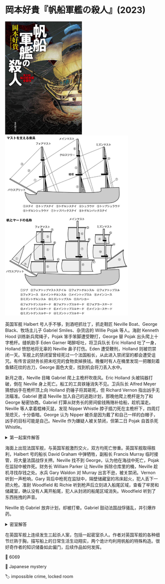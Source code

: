 # 岡本好貴『帆船軍艦の殺人』(2023)

<img src=images/2023_cover.jpg width=250/>

<img src=images/2023_ship.jpg width=400/>

英国军舰 Halbert 号人手不够，到酒吧抓壮丁，抓走鞋匠 Neville Boat、George Black、牧场主儿子 Gabriel Smiles、杂货店的 Willie Pojak 等人。海尉 Kenneth Hood 训练新兵爬绳子，Pojak 笨手笨脚遭受鞭打，George 替 Pojak 出头爬上十字桅杆。缝帆助手 Eden Garner 喝醉呕吐，将卫兵队长 Eric Holland 吐了一身，Holland 愤怒地将无辜的 Neville 鼻子打伤。Eden 遭受鞭刑，Holland 则被罚禁闭一天。军舰上的禁闭室曾经死过一个法国船长，从此进入禁闭室的都会遭受诅咒。有传言说财务长把未吃完的食物卖掉换钱。晚餐时有人在桶里发现一把雕刻着鱼鳞花纹的古刀，George 面色大变，找到机会将刀丢入水中。

新月之夜，Neville 目睹 Gabriel 爬上主桅杆吹夜风。Eric Holland 头被钝器打破，倒在 Neville 身上死亡。船工的工具铁锤消失不见。卫兵队长 Alfred Meyer 猜想凶手在桅杆顶上向 Holland 扔锤子将其砸死，但 Richard Vernon 指出凶手无法瞄准。Gabriel 邀请 Neville 加入自己的逃跑计划，那晚他爬上桅杆是为了和 George 秘密协商。Gabriel 打算从财务长的房间偷钱贿赂补给船，趁机溜走。Neville 等人拿着棍棒灭鼠，发现 Nipper Whistle 脖子插刀死在主桅杆下，四周灯笼熄灭，十分昏暗。George 认为 Nipper 被杀是因为戴了和自己一样的白帽子，凶手的目标可能是自己。Neville 作为嫌疑人被关禁闭，但第二日 Pojak 自首杀死 Whistle。

<details><summary>第一起案件解答</summary>
凶手爬桅杆想要杀死 George，但不小心掉了锤子，砸死 Holland。发生谋杀当晚风很大，主桅帆和前桅帆几乎接触，凶手从主桅帆爬到前桅帆，滑下桅杆逃脱。
</details>

海面上出现法国军舰，与英国军舰激烈交火，双方均死亡惨重。英国军舰取得胜利，Halbert 号的船长 David Graham 中弹牺牲，副船长 Francis Murray 临时接管，将大量法国战俘关押。Neville 找不到 George，认为他在海战中死亡，Pojak 在监狱中被炸死。财务长 William Parker 让 Neville 拆除仓库里的桶，Neville 趁机寻找存钱之处。水兵 Gary Waldon 对 Murray 出言不逊，被关禁闭。Vernon 听到一声枪响，Gary 背后中枪死在监狱中，隔壁储藏室的吊床起火，犯人丢下一把火枪。准尉 Woodfield 和 Richie 听到枪声后立刻进入船尾区域，查看了牢房和储藏室，确认没有人离开船尾，犯人从封闭的船尾区域消失。Woodfield 听到了东西拖拽的声音。

Neville 劝 Gabriel 放弃计划，却被打晕。Gabriel 鼓动法国战俘骚乱，并引爆炸药。

<details><summary>密室解答</summary>
牢房和储藏室之间有个炮弹炸出来的洞，犯人用吊床裹住滑膛火枪，枪管插入洞中。他把一根绳子绑在扳机上，绳子穿过船尾，绑在英国军舰和法国军舰之间的牵引绳上。刮风造成牵引绳拉紧，拉动绳子扣动扳机，将牢房中的 Pojak 打死。储藏室着火是因为火盘里喷出的点火粉点燃了吊床。Woodfield 听到的拖拽声是枪托在地上摩擦的声音。Parker 是当晚唯一进入储藏室的人，他是凶手。

George 没有死，现身救下了 Neville。George 曾在军舰服役并逃跑，是海军通缉的罪犯。George 曾用鱼鳞花纹的刀杀死 Parker 的哥哥，所以 Parker 想杀他报仇。
</details>

在英国军舰上连续发生三起杀人案，包括一起密室杀人。作者对英国军舰的各种细节烂熟于胸，描写船上的日常生活生动翔实，两个诡计均利用帆船的特殊构造。很好奇作者的知识储备如此偏门，后续作品如何发挥。

:link: 6069

:file_folder: Japanese mystery

:label: impossible crime, locked room
